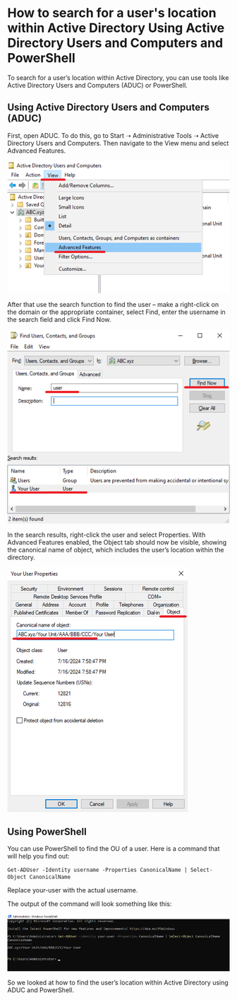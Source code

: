 # How to search for a user's location within Active Directory Using Active Directory Users and Computers and PowerShell
To search for a user’s location within Active Directory, you can use tools like Active Directory Users and Computers (ADUC) or PowerShell.
## Using Active Directory Users and Computers (ADUC)
First, open ADUC. To do this, go to Start ➝ Administrative Tools ➝ Active Directory Users and Computers. Then navigate to the View menu and select Advanced Features.

![](images/advanced-features.png)

After that use the search function to find the user – make a right-click on the domain or the appropriate container, select Find, enter the username in the search field and click Find Now.

![](images/find-user.png)

In the search results, right-click the user and select Properties. With Advanced Features enabled, the Object tab should now be visible, showing the canonical name of object, which includes the user’s location within the directory.

![](images/user-properties.png)

## Using PowerShell

You can use PowerShell to find the OU of a user. Here is a command that will help you find out:
```
Get-ADUser -Identity username -Properties CanonicalName | Select-Object CanonicalName
```
Replace your-user with the actual username.

The output of the command will look something like this:

![](images/powershell.png)

So we looked at how to find the user’s location within Active Directory using ADUC and PowerShell.
